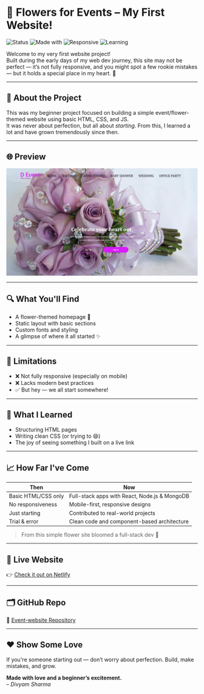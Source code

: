 # 🌸 Flowers for Events – My First Website!

![Status](https://img.shields.io/badge/first--project-proud-blueviolet)
![Made with](https://img.shields.io/badge/Made%20with-HTML%2FCSS-orange)
![Responsive](https://img.shields.io/badge/Responsive-Yes-red)
![Learning](https://img.shields.io/badge/Learning%20Path-Started%20Here-ff69b4)

Welcome to my very first website project!  
Built during the early days of my web dev journey, this site may not be perfect — it’s not fully responsive, and you might spot a few rookie mistakes — but it holds a special place in my heart. 💖

---

## 🌼 About the Project

This was my beginner project focused on building a simple event/flower-themed website using basic HTML, CSS, and JS.  
It was never about perfection, but all about *starting*. From this, I learned a lot and have grown tremendously since then.

---

## 🌐 Preview

![Website Screenshot](./preview.png)

---

## 🔍 What You'll Find

- A flower-themed homepage 🎀  
- Static layout with basic sections  
- Custom fonts and styling  
- A glimpse of where it all started ✨

---

## 🚫 Limitations

- ❌ Not fully responsive (especially on mobile)
- ❌ Lacks modern best practices
- ✅ But hey — we all start somewhere!

---

## 🌱 What I Learned

- Structuring HTML pages
- Writing clean CSS (or trying to 😄)
- The joy of seeing something I built on a live link

---

## 📈 How Far I've Come

| Then | Now |
|------|-----|
| Basic HTML/CSS only | Full-stack apps with React, Node.js & MongoDB |
| No responsiveness | Mobile-first, responsive designs |
| Just starting | Contributed to real-world projects |
| Trial & error | Clean code and component-based architecture |

> From this simple flower site bloomed a full-stack dev 🌱

---

## 🔗 Live Website

👉 [Check it out on Netlify](https://flowersforevent-divyam.netlify.app/)

---

## 🗂 GitHub Repo

🔗 [Event-website Repository](https://github.com/Divyamsharma-18/Event-website)

---

## ❤️ Show Some Love

If you're someone starting out — don’t worry about perfection. Build, make mistakes, and grow.

**Made with love and a beginner’s excitement.**  
– *Divyam Sharma*
